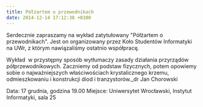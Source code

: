 ```yaml
---
title: Półżartem o przewodnikach
date: 2014-12-14 17:12:38 +0100
---
```

Serdecznie zapraszamy na wykład zatytułowany "Półżartem o przewodnikach". Jest on&nbsp;organizowany przez Koło Studentów Informatyki na UWr, z którym nawiązaliśmy ostatnio współpracę.

Wykład &nbsp;w przystępny sposób&nbsp;wytłumaczy zasady&nbsp;działania przyrządów półprzewodnikowych. Zaczniemy od podstaw&nbsp;fizycznych, potem opowiemy sobie o&nbsp;najważniejszych&nbsp;właściwościach krystalicznego krzemu, odmieszkowaniu i konstrukcji diod i tranzystorów._dr Jan Chorowski

Data: 17 grudnia, godzina 19.00 Miejsce: Uniwersytet Wrocławski, Instytut Informatyki, sala 25

